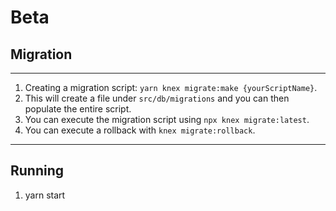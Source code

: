# Beta 

## Migration
----
1. Creating a migration script: `yarn knex migrate:make {yourScriptName}`.
2. This will create a file under `src/db/migrations` and you can then populate the entire script.
3. You can execute the migration script using `npx knex migrate:latest`.
4. You can execute a rollback with `knex migrate:rollback`. 
----

## Running 
1. yarn start 
